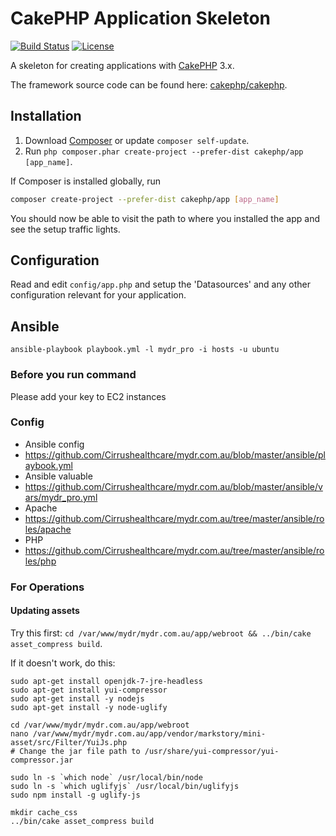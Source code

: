 # CakePHP Application Skeleton

[![Build Status](https://img.shields.io/travis/cakephp/app/master.svg?style=flat-square)](https://travis-ci.org/cakephp/app)
[![License](https://img.shields.io/packagist/l/cakephp/app.svg?style=flat-square)](https://packagist.org/packages/cakephp/app)

A skeleton for creating applications with [CakePHP](http://cakephp.org) 3.x.

The framework source code can be found here: [cakephp/cakephp](https://github.com/cakephp/cakephp).

## Installation

1. Download [Composer](http://getcomposer.org/doc/00-intro.md) or update `composer self-update`.
2. Run `php composer.phar create-project --prefer-dist cakephp/app [app_name]`.

If Composer is installed globally, run
```bash
composer create-project --prefer-dist cakephp/app [app_name]
```

You should now be able to visit the path to where you installed the app and see
the setup traffic lights.

## Configuration

Read and edit `config/app.php` and setup the 'Datasources' and any other
configuration relevant for your application.


## Ansible
```
ansible-playbook playbook.yml -l mydr_pro -i hosts -u ubuntu
```

### Before you run command
Please add your key to EC2 instances

### Config
* Ansible config
* https://github.com/Cirrushealthcare/mydr.com.au/blob/master/ansible/playbook.yml
* Ansible valuable
* https://github.com/Cirrushealthcare/mydr.com.au/blob/master/ansible/vars/mydr_pro.yml
* Apache
* https://github.com/Cirrushealthcare/mydr.com.au/tree/master/ansible/roles/apache
* PHP
* https://github.com/Cirrushealthcare/mydr.com.au/tree/master/ansible/roles/php






### For Operations

#### Updating assets

Try this first: `cd /var/www/mydr/mydr.com.au/app/webroot && ../bin/cake asset_compress build`.

If it doesn't work, do this:

```
sudo apt-get install openjdk-7-jre-headless
sudo apt-get install yui-compressor
sudo apt-get install -y nodejs
sudo apt-get install -y node-uglify

cd /var/www/mydr/mydr.com.au/app/webroot
nano /var/www/mydr/mydr.com.au/app/vendor/markstory/mini-asset/src/Filter/YuiJs.php
# Change the jar file path to /usr/share/yui-compressor/yui-compressor.jar

sudo ln -s `which node` /usr/local/bin/node
sudo ln -s `which uglifyjs` /usr/local/bin/uglifyjs
sudo npm install -g uglify-js

mkdir cache_css
../bin/cake asset_compress build
```
